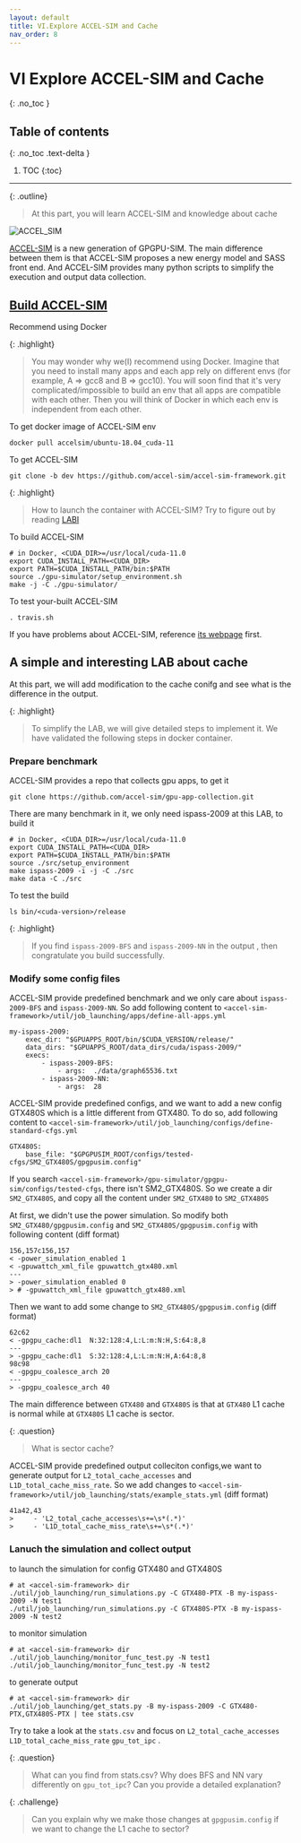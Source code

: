 ```yaml
---
layout: default
title: VI.Explore ACCEL-SIM and Cache
nav_order: 8
---
```


# VI Explore ACCEL-SIM and Cache
{: .no_toc }

## Table of contents
{: .no_toc .text-delta }

1. TOC
{:toc}
---

{: .outline}
> At this part, you will learn ACCEL-SIM and knowledge about cache

![ACCEL_SIM](../assets/images/accel-sim.svg)

[ACCEL-SIM](https://accel-sim.github.io/) is a new generation of GPGPU-SIM. The main difference between them is that ACCEL-SIM proposes a new energy model and SASS front end. And ACCEL-SIM provides many python scripts to simplify the execution and output data collection.

## [Build ACCEL-SIM](https://github.com/accel-sim/accel-sim-framework)

Recommend using Docker

{: .highlight}
> You may wonder why we(I) recommend using Docker. 
> Imagine that you need to install many apps and each app rely on different envs (for example, A => gcc8 and B => gcc10). 
> You will soon find that it's very complicated/impossible to build an env that all apps are compatible with each other.
> Then you will think of Docker in which each env is independent from each other.

To get docker image of ACCEL-SIM env
```
docker pull accelsim/ubuntu-18.04_cuda-11
```

To get ACCEL-SIM
```
git clone -b dev https://github.com/accel-sim/accel-sim-framework.git
```

{: .highlight}
> How to launch the container with ACCEL-SIM? Try to figure out by reading [LABI](LAB1.md)

To build ACCEL-SIM 
```
# in Docker, <CUDA_DIR>=/usr/local/cuda-11.0
export CUDA_INSTALL_PATH=<CUDA_DIR>
export PATH=$CUDA_INSTALL_PATH/bin:$PATH
source ./gpu-simulator/setup_environment.sh
make -j -C ./gpu-simulator/
```

To test your-built ACCEL-SIM 
```
. travis.sh
```

If you have problems about ACCEL-SIM, reference [its webpage](https://accel-sim.github.io/) first.

## A simple and interesting LAB about cache

At this part, we will add modification to the cache conifg and see what is the difference in the output.

{: .highlight}
> To simplify the LAB, we will give detailed steps to implement it.
> We have validated the following steps in docker container.

### Prepare benchmark

ACCEL-SIM provides a repo that collects gpu apps, to get it
```
git clone https://github.com/accel-sim/gpu-app-collection.git
```

There are many benchmark in it, we only need ispass-2009 at this LAB, to build it
```
# in Docker, <CUDA_DIR>=/usr/local/cuda-11.0
export CUDA_INSTALL_PATH=<CUDA_DIR>
export PATH=$CUDA_INSTALL_PATH/bin:$PATH
source ./src/setup_environment
make ispass-2009 -i -j -C ./src
make data -C ./src
```

To test the build
```
ls bin/<cuda-version>/release
```

{: .highlight}
> If you find `ispass-2009-BFS` and `ispass-2009-NN` in the output , then congratulate you build successfully.

### Modify some config files

ACCEL-SIM provide predefined benchmark and we only care about `ispass-2009-BFS` and `ispass-2009-NN`.
So add following content to `<accel-sim-framework>/util/job_launching/apps/define-all-apps.yml`
```
my-ispass-2009:
    exec_dir: "$GPUAPPS_ROOT/bin/$CUDA_VERSION/release/"
    data_dirs: "$GPUAPPS_ROOT/data_dirs/cuda/ispass-2009/"
    execs:
        - ispass-2009-BFS:
            - args:  ./data/graph65536.txt
        - ispass-2009-NN:
            - args:  28
```

ACCEL-SIM provide predefined configs, and we want to add a new config GTX480S which is a little different from GTX480.
To do so, add following content to `<accel-sim-framework>/util/job_launching/configs/define-standard-cfgs.yml`
```
GTX480S:
    base_file: "$GPGPUSIM_ROOT/configs/tested-cfgs/SM2_GTX480S/gpgpusim.config"
```

If you search `<accel-sim-framework>/gpu-simulator/gpgpu-sim/configs/tested-cfgs`, there isn't SM2_GTX480S.
So we create a dir `SM2_GTX480S`, and copy all the content under `SM2_GTX480` to `SM2_GTX480S`


At first, we didn't use the power simulation. So modify both `SM2_GTX480/gpgpusim.config` and `SM2_GTX480S/gpgpusim.config` with following content (diff format)
```
156,157c156,157
< -power_simulation_enabled 1
< -gpuwattch_xml_file gpuwattch_gtx480.xml
---
> -power_simulation_enabled 0
> # -gpuwattch_xml_file gpuwattch_gtx480.xml
```

Then we want to add some change to `SM2_GTX480S/gpgpusim.config` (diff format)
```
62c62
< -gpgpu_cache:dl1  N:32:128:4,L:L:m:N:H,S:64:8,8
---
> -gpgpu_cache:dl1  S:32:128:4,L:L:m:N:H,A:64:8,8
98c98
< -gpgpu_coalesce_arch 20
---
> -gpgpu_coalesce_arch 40
```

The main difference between `GTX480` and `GTX480S` is that at `GTX480` L1 cache is normal while 
at `GTX480S` L1 cache is sector.

{: .question}
> What is sector cache?

ACCEL-SIM provide predefined output colleciton configs,we want to generate output for 
`L2_total_cache_accesses` and `L1D_total_cache_miss_rate`.
So we add changes to `<accel-sim-framework>/util/job_launching/stats/example_stats.yml` (diff format)
```
41a42,43
>     - 'L2_total_cache_accesses\s+=\s*(.*)'
>     - 'L1D_total_cache_miss_rate\s+=\s*(.*)'
```

### Lanuch the simulation and collect output
  
to launch the simulation for config GTX480 and GTX480S
```
# at <accel-sim-framework> dir
./util/job_launching/run_simulations.py -C GTX480-PTX -B my-ispass-2009 -N test1
./util/job_launching/run_simulations.py -C GTX480S-PTX -B my-ispass-2009 -N test2
```

to monitor simulation
```
# at <accel-sim-framework> dir
./util/job_launching/monitor_func_test.py -N test1
./util/job_launching/monitor_func_test.py -N test2
```

to generate output 
```
# at <accel-sim-framework> dir
./util/job_launching/get_stats.py -B my-ispass-2009 -C GTX480-PTX,GTX480S-PTX | tee stats.csv
```

Try to take a look at the `stats.csv` and focus on `L2_total_cache_accesses` `L1D_total_cache_miss_rate` `gpu_tot_ipc` .

{: .question}
> What can you find from stats.csv?
> Why does BFS and NN vary differently on `gpu_tot_ipc`? Can you provide a detailed explanation?

{: .challenge}
> Can you explain why we make those changes at `gpgpusim.config` if we want to change the L1 cache to sector?

